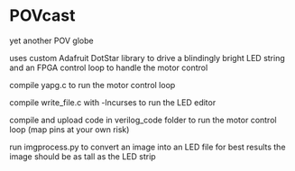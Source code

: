 # POVcast
yet another POV globe


uses custom Adafruit DotStar library to drive a blindingly bright LED string
and an FPGA control loop to handle the motor control

compile yapg.c to run the motor control loop

compile write_file.c with -lncurses to run the LED editor

compile and upload code in verilog_code folder to run the motor control loop
(map pins at your own risk)

run imgprocess.py to convert an image into an LED file
for best results the image should be as tall as the LED strip
